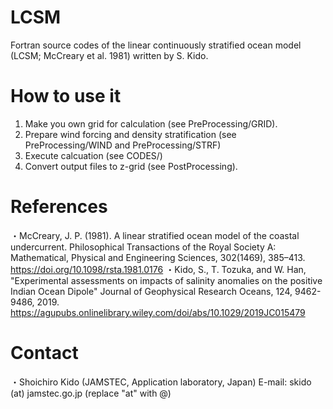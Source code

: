 # LCSM
Fortran source codes of the linear continuously stratified ocean model (LCSM; McCreary et al. 1981) written by S. Kido. 


# How to use it
1. Make you own grid for calculation (see PreProcessing/GRID).
2. Prepare wind forcing and density stratification (see PreProcessing/WIND and PreProcessing/STRF)
3. Execute calcuation (see CODES/)
4. Convert output files to z-grid (see PostProcessing).

# References
・McCreary, J. P. (1981). A linear stratified ocean model of the coastal undercurrent. Philosophical Transactions of the Royal Society A:
Mathematical, Physical and Engineering Sciences, 302(1469), 385–413. 
https://doi.org/10.1098/rsta.1981.0176
・Kido, S., T. Tozuka, and W. Han, "Experimental assessments on impacts of salinity anomalies on the positive Indian Ocean Dipole"
Journal of Geophysical Research Oceans, 124, 9462-9486, 2019.
https://agupubs.onlinelibrary.wiley.com/doi/abs/10.1029/2019JC015479

# Contact
・Shoichiro Kido (JAMSTEC, Application laboratory, Japan)
E-mail: skido (at) jamstec.go.jp (replace "at" with @)
